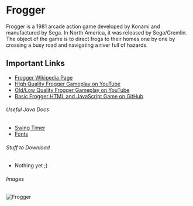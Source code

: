 # Frogger
Frogger is a 1981 arcade action game developed by Konami and manufactured by Sega.
In North America, it was released by Sega/Gremlin.
The object of the game is to direct frogs to their homes one by one by crossing a busy road and navigating a river full of hazards.
## Important Links
- [Frogger Wikipedia Page](https://en.wikipedia.org/wiki/Frogger)
- [High Quality Frogger Gameplay on YouTube](https://youtu.be/WNrz9_Fe-Us)
- [Old/Low Quality Frogger Gameplay on YouTube](https://youtu.be/l9eTOaNFwKQ)
- [Basic Frogger HTML and JavaScript Game on GitHub](https://gist.github.com/straker/82a4368849cbd441b05bd6a044f2b2d3)

###### Useful Java Docs
- [Swing Timer](https://docs.oracle.com/javase/8/docs/api/javax/swing/Timer.html)
- [Fonts](https://docs.oracle.com/javase/7/docs/api/java/awt/Font.html)
###### Stuff to Download
- Nothing yet ;)
###### Images
![Frogger](https://hips.hearstapps.com/digitalspyuk.cdnds.net/16/22/1464865982-frogger-cabl.jpg)
